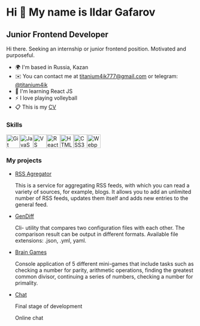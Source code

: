 Hi 👋 My name is Ildar Gafarov
=============================

Junior Frontend Developer
-------------------------

Hi there. Seeking an internship or junior frontend position. Motivated and purposeful.

* 🌍  I'm based in Russia, Kazan
* ✉️  You can contact me at [titanium4ik777@gmail.com](mailto:titanium4ik777@gmail.com) or telegram: [@titanium4ik](https://t.me/titanium4ik)
* 🧠 I'm learning React JS
* ⚡ I love playing volleyball
* 📋 This is my [CV](https://cv.hexlet.io/ru/resumes/3553)

### Skills

<p align="left">
<a href="https://git-scm.com/" target="_blank" rel="noreferrer"><img src="https://raw.githubusercontent.com/danielcranney/readme-generator/main/public/icons/skills/git-colored.svg" width="36" height="36" alt="Git" /></a><a href="https://developer.mozilla.org/en-US/docs/Web/JavaScript" target="_blank" rel="noreferrer"><img src="https://raw.githubusercontent.com/danielcranney/readme-generator/main/public/icons/skills/javascript-colored.svg" width="36" height="36" alt="JavaScript" /></a><a href="https://code.visualstudio.com/" target="_blank" rel="noreferrer"><img src="https://raw.githubusercontent.com/danielcranney/readme-generator/main/public/icons/skills/visualstudiocode.svg" width="36" height="36" alt="VS Code" /></a><a href="https://reactjs.org/" target="_blank" rel="noreferrer"><img src="https://raw.githubusercontent.com/danielcranney/readme-generator/main/public/icons/skills/react-colored.svg" width="36" height="36" alt="React" /></a><a href="https://developer.mozilla.org/en-US/docs/Glossary/HTML5" target="_blank" rel="noreferrer"><img src="https://raw.githubusercontent.com/danielcranney/readme-generator/main/public/icons/skills/html5-colored.svg" width="36" height="36" alt="HTML5" /></a><a href="https://www.w3.org/TR/CSS/#css" target="_blank" rel="noreferrer"><img src="https://raw.githubusercontent.com/danielcranney/readme-generator/main/public/icons/skills/css3-colored.svg" width="36" height="36" alt="CSS3" /></a><a href="https://webpack.js.org/" target="_blank" rel="noreferrer"><img src="https://raw.githubusercontent.com/danielcranney/readme-generator/main/public/icons/skills/webpack-colored.svg" width="36" height="36" alt="Webpack" /></a>
</p>

### My projects
* [RSS Agregator](https://github.com/Titonatos/frontend-project-11)
  <p>This is a service for aggregating RSS feeds, with which you can read a variety of sources, for example, blogs. It allows you to add an unlimited number of RSS feeds, updates them itself and adds new    entries to the general feed.</p>

* [GenDiff](https://github.com/Titonatos/frontend-project-46)
  <p>Cli- utility that compares two configuration files with each other. The comparison result can be output in different formats. Available file extensions: .json, .yml, yaml.</p>
  
* [Brain Games](https://github.com/Titonatos/frontend-project-44)
  <p>Console application of 5 different mini-games that include tasks such as checking a number for parity, arithmetic operations, finding the greatest common divisor, continuing a series of numbers,     
  checking a number for primality.</p>

* [Chat](https://github.com/Titonatos/frontend-project-12)
  <p>Final stage of development</p>
  <p>Online chat</p>
